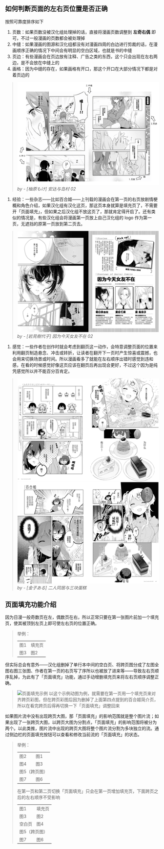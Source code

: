## 如何判断页面的左右页位置是否正确

按照可靠度排序如下

1. 页数：如果页数没被汉化组处理掉的话，直接将漫画页数调整到 **左奇右偶** 即可，不过一般漫画的页数都会被处理掉
1. 中缝：如果漫画的图源和汉化组都没有对漫画四周的白边进行剪裁的话，在漫画顺序正确的情况下中间会有明显的空白区域，也就是书的中缝
1. 页边：有些漫画会在页边放有注释、广告之类的东西，这个只会出现在左右两边，是不会放在中缝上的
1. 画格：因为中缝的存在，如果画格有开口，那这个开口在大部分情况下都是对着页边的

> ![判断左右页位置例图](./images/判断左右页位置例图.png)
> *by - [柚原もけ] 安达与岛村 02*

1. 经验：一些杂志——比如百合姬——上刊载的漫画会在第一页的右页放剧情梗概和角色介绍，如果汉化组有汉化这页，那这页本身就算是填充页了，不需要开「页面填充」，但如果之后汉化组不放这页了，那就肯定得开启了。还有类似的情况是，有些汉化组会将漫画第一页放上自己汉化组的 logo 作为第一页，无遮挡的原第一页放到第二页去。

> ![百合姬简介页例图](./images/百合姬简介页例图.png)
> *by - [岩見樹代子] 因为今天女友不在 02*

1. 感觉：一些作者在创作时就会考虑到翻页这一动作，会特意调整页面的位置来利用翻页制造悬念、冲击或转折，让读者在翻开下一页时产生惊喜或震撼，也会用来切换场景或时间。所以漫画看多了就能在左右顺序出错时感觉到违和感，在看的时候感觉好像这页应该在翻页后再出现会更好，不过这个因为是纯凭感觉所以并不能百分百肯定。

> ![翻页分镜例图1](./images/翻页分镜例图1.png)
> ![翻页分镜例图2](./images/翻页分镜例图2.png)
> *by - [金子ある] 二人同居与三块蛋糕*

## 页面填充功能介绍

因为日漫一般奇数页在左，偶数页在右，所以正常只要在第一张图片前加一个填充页，使其被顶到左页上即可使左右页的位置正确。

<blockquote>
  <p>举例：</p>

  <table>
    <tr>
      <td>图1</td>
      <td>填充页</td>
    </tr>
    <tr>
      <td>图3</td>
      <td>图2</td>
    </tr>
  </table>
</blockquote>

但实际总会有意外——汉化组删掉了单行本中间的空白页、将跨页图分成了左图全图右图三张图、作者在第一页的右页写了序所以也被放了进来等——导致左右页顺序乱掉，为此有了「页面填充」功能，通过手动增删填充页来将左右页顺序调整正确。

> ![页面填充示例](./images/页面填充示例.webp)
> 以这个示例动图为例，就需要在第一页用一个填充页来对齐跨页彩图，但在跨页彩图后因为删掉了上面第四点提到的百合姬简介页，所以在看完跨页后得再切换一下「页面填充」调整回来

如果图片流中没有出现跨页大图，那「页面填充」的影响范围就是整个图片流；如果出现了一张跨页大图，以跨页大图为分割点，「页面填充」的影响范围将被分为两个。以此类推，图片流中出现的跨页大图将整个图片流分割为多块独立的流。通过侧边栏的页面填充按钮可以查看和修改当前流的「页面填充」的状态。

<blockquote>
  <p>举例：</p>

  <table>
    <tr>
      <td>图2</td>
      <td>图1</td>
    </tr>
    <tr>
      <td>图4</td>
      <td>图3</td>
    </tr>
    <tr>
      <td colspan="2">图5（跨页图）</td>
    </tr>
    <tr>
      <td>图7</td>
      <td>图6</td>
    </tr>
  </table>

  <p>在第一页和第二页切换「页面填充」只会在第一页增加填充页，下面跨页之后的左右顺序不受影响</p>

  <table>
    <tr>
      <td>图1</td>
      <td>填充页</td>
    </tr>
    <tr>
      <td>图3</td>
      <td>图2</td>
    </tr>
    <tr>
      <td>空白页</td>
      <td>图4</td>
    </tr>
    <tr>
      <td colspan="2">图5（跨页图）</td>
    </tr>
    <tr>
      <td>图7</td>
      <td>图6</td>
    </tr>
  </table>
</blockquote>
